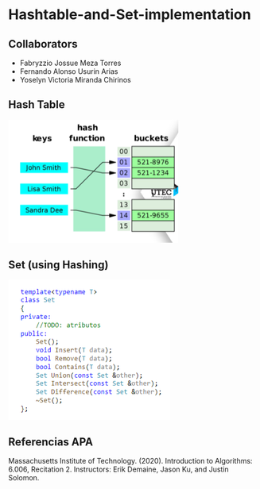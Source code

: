 # Hashtable-and-Set-implementation
## Collaborators
- Fabryzzio Jossue Meza Torres
- Fernando Alonso Usurin Arias
- Yoselyn Victoria Miranda Chirinos
## Hash Table
![](hash.png)
## Set (using Hashing)
![](set.png)
## Referencias APA
Massachusetts Institute of Technology. (2020). Introduction to Algorithms: 6.006, Recitation 2. Instructors: Erik Demaine, Jason Ku, and Justin Solomon.
